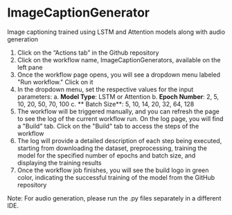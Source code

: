 # ImageCaptionGenerator
Image captioning trained using LSTM and Attention models along with audio generation
1. Click on the “Actions tab” in the Github repository
2. Click on the workflow name, ImageCaptionGenerators, available on the left pane
3. Once the workflow page opens, you will see a dropdown menu labeled "Run workflow."
Click on it
4. In the dropdown menu, set the respective values for the input parameters:
  a. **Model Type**: LSTM or Attention
  b. **Epoch Number**: 2, 5, 10, 20, 50, 70, 100
  c. ** Batch Size**: 5, 10, 14, 20, 32, 64, 128
6. The workflow will be triggered manually, and you can refresh the page to see the log of
the current workflow run. On the log page, you will find a "Build" tab. Click on the
"Build" tab to access the steps of the workflow
7. The log will provide a detailed description of each step being executed, starting from
downloading the dataset, preprocessing, training the model for the specified number of
epochs and batch size, and displaying the training results
8. Once the workflow job finishes, you will see the build logo in green color, indicating the
successful training of the model from the GitHub repository

Note: For audio generation, please run the .py files separately in a different IDE.

